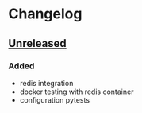 # Changelog

## [Unreleased]
### Added
- redis integration
- docker testing with redis container
- configuration pytests

[Unreleased]: https://github.com/tomas321/sneakctl_server/compare/develop
